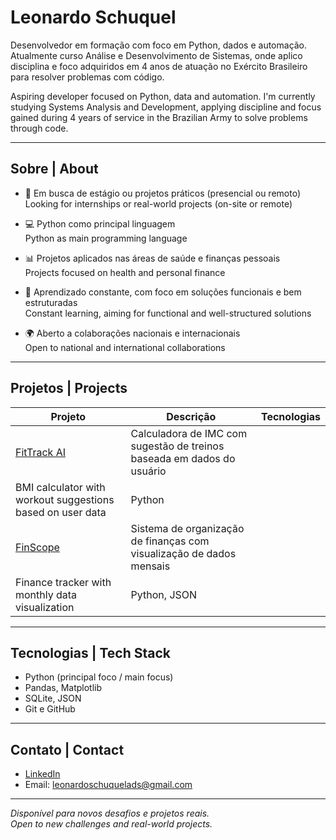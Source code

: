 # Leonardo Schuquel

Desenvolvedor em formação com foco em Python, dados e automação. Atualmente curso Análise e Desenvolvimento de Sistemas, onde aplico disciplina e foco adquiridos em 4 anos de atuação no Exército Brasileiro para resolver problemas com código.

Aspiring developer focused on Python, data and automation. I'm currently studying Systems Analysis and Development, applying discipline and focus gained during 4 years of service in the Brazilian Army to solve problems through code.

---

## Sobre | About

- 🎯 Em busca de estágio ou projetos práticos (presencial ou remoto)  
  Looking for internships or real-world projects (on-site or remote)

- 💻 Python como principal linguagem  
  Python as main programming language

- 📊 Projetos aplicados nas áreas de saúde e finanças pessoais  
  Projects focused on health and personal finance

- 🧠 Aprendizado constante, com foco em soluções funcionais e bem estruturadas  
  Constant learning, aiming for functional and well-structured solutions

- 🌍 Aberto a colaborações nacionais e internacionais  
  Open to national and international collaborations

---

## Projetos | Projects

| Projeto | Descrição | Tecnologias |
|--------|-----------|-------------|
| [FitTrack AI](https://github.com/Leonardo-Schuquel/FitTrack-AI) | Calculadora de IMC com sugestão de treinos baseada em dados do usuário  
BMI calculator with workout suggestions based on user data | Python |
| [FinScope](https://github.com/Leonardo-Schuquel/FineScope) | Sistema de organização de finanças com visualização de dados mensais  
Finance tracker with monthly data visualization | Python, JSON |

---

## Tecnologias | Tech Stack

- Python (principal foco / main focus)
- Pandas, Matplotlib
- SQLite, JSON
- Git e GitHub

---

## Contato | Contact

- [LinkedIn](https://www.linkedin.com/in/LeonardoSchuquel)
- Email: leonardoschuquelads@gmail.com

---

_Disponível para novos desafios e projetos reais._  
_Open to new challenges and real-world projects._
